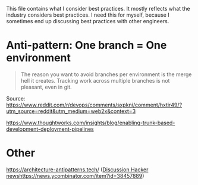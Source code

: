 This file contains what I consider best practices. It mostly reflects what the industry considers best practices. I need this for myself, because I sometimes end up discussing best practices with other engineers.

# Anti-pattern: One branch = One environment

> The reason you want to avoid branches per environment is the merge hell it creates. Tracking work across multiple branches is not pleasant, even in git.

Source: https://www.reddit.com/r/devops/comments/sxpkni/comment/hxtir49/?utm_source=reddit&utm_medium=web2x&context=3

https://www.thoughtworks.com/insights/blog/enabling-trunk-based-development-deployment-pipelines

# Other

https://architecture-antipatterns.tech/ ([Discussion Hacker news](https://news.ycombinator.com/item?id=38457889)https://news.ycombinator.com/item?id=38457889)
